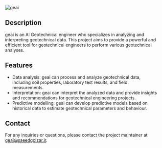 ![geai](https://github.com/fenext/geai/assets/23401064/dc000405-b38d-4d97-8fe6-086ac2daa28c)
## Description
geai is an AI Geotechnical engineer who specializes in analyzing and interpreting geotechnical data. This project aims to provide a powerful and efficient tool for geotechnical engineers to perform various geotechnical analyses.

## Features
- Data analysis: geai can process and analyze geotechnical data, including soil properties, laboratory test results, and field measurements.
- Interpretation: geai can interpret the analyzed data and provide insights and recommendations for geotechnical engineering projects.
- Predictive modelling: geai can develop predictive models based on historical data to estimate geotechnical parameters and behaviour.

## Contact
For any inquiries or questions, please contact the project maintainer at [geai@saeedgolzar.ir](mailto:geai@saeedgolzar.ir).
